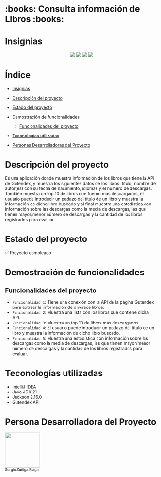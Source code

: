 <h1>:books: Consulta información de Libros :books:</h1>

# Insignias

<div align="center">
    <img src="https://img.shields.io/badge/Estado-Concluido-green">
    <img src="https://img.shields.io/badge/java_jdk-v21-blue">
    <img src="https://img.shields.io/badge/jacksondatabind-v2.16.0-blue">
    <img src="https://img.shields.io/badge/version-v1.0.0-green">
</div>

# Índice

- [Insignias](#insignias)

- [Descripción del proyecto](#descripción-del-proyecto)

- [Estado del proyecto](#estado-del-proyecto)

- [Demostración de funcionalidades](#demostración-de-funcionalidades)

    - [Funcionalidades del proyecto](#funcionalidades-del-proyecto)

- [Teconologías utilizadas](#teconologías-utilizadas)

- [Personas Desarrolladoras del Proyecto](#personas-desarrolladoras-del-proyecto)

# Descripción del proyecto

Es una aplicación donde muestra información de los libros que tiene la API de Gutendex, y muestra los siguientes datos de los libros: título, nombre de autor(es) con su fecha de nacimiento, idiomas y el número de descargas. También muestra un top 10 de libros que fueron más descargados, el usuario puede introducir un pedazo del título de un libro y muestra la información de dicho libro buscado y al final muestra una estadística con información sobre las descargas como la media de descargas, las que tienen mayor/menor número de descargas y la cantidad de los libros registrados para evaluar.

# Estado del proyecto

:white_check_mark: Proyecto compleado

# Demostración de funcionalidades

## Funcionalidades del proyecto

- `Funcionalidad 1`: Tiene una conexión con la API de la página Gutendex para extraer la información de diversos libros.
- `Funcionalidad 2`: Muestra una lista con los libros que contiene dicha API.
- `Funcionalidad 3`: Muestra un top 10 de libros más descargados.
- `Funcionalidad 4`: El usuario puede introducir un pedazo del título de un libro y muestra la información de dicho libro buscado.
- `Funcionalidad 5`: Muestra una estadística con información sobre las descargas como la media de descargas, las que tienen mayor/menor número de descargas y la cantidad de los libros registrados para evaluar.

# Teconologías utilizadas

- IntelliJ IDEA
- Java JDK 21
- Jackson 2.16.0
- Gutendex API

# Persona Desarrolladora del Proyecto

[<img src="https://avatars.githubusercontent.com/u/107082359?v=4" width=115><br><sub>Sergio Zuñiga Fraga</sub>](https://github.com/SergioZF09)